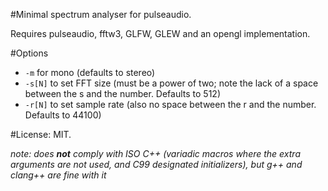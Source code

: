 #Minimal spectrum analyser for pulseaudio.

Requires pulseaudio, fftw3, GLFW, GLEW and an opengl implementation.

#Options
* `-m` for mono (defaults to stereo)
* `-s[N]` to set FFT size (must be a power of two; note the lack of a space between the s and the number. Defaults to 512)
* `-r[N]` to set sample rate (also no space between the r and the number. Defaults to 44100)

#License: MIT.

*note: does **not** comply with ISO C++ (variadic macros where the extra arguments are not used, and C99 designated initializers), but g++ and clang++ are fine with it*
